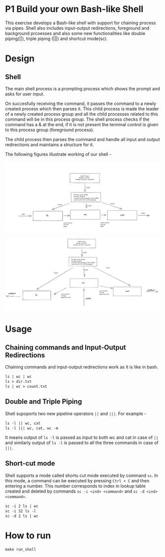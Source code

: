 # P1 Build your own Bash-like Shell

This exercise develops a Bash-like shell with support for chaining process via pipes. Shell also includes input-output redirections, foreground and background prcoesses and also some new functionalities like double piping(||), triple piping (|||) and shortcut mode(sc).

# Design

## Shell

The main shell process is a prompting process which shows the prompt and asks for user input.

On succesfully receiving the command, it passes the command to a newly created process which then parses it. This child process is made the leader of a newly created process group and all the child processes related to this command will be in this process group. The shell process checks if the command has a & at the end, if it is not present the terminal control is given to this process group (foreground process).

The child process then parses the command and handle all input and output redirections and maintains a structure for it.

The following figures illustrate working of our shell - 

![design_1](../assets/p1_design_1.png)

![design_1](../assets/p1_design_2.png)


# Usage

## Chaining commands and Input-Output Redirections

Chaining commands and input-output redirections work as it is like in bash.

    ls | wc | wc
    ls > dir.txt
    ls | wc > count.txt

## Double and Triple Piping

Shell supoports two new pipeline operators `||` and `|||`. For example - 

    ls -l || wc, cat
    ls -l ||| wc, cat, wc -m

It means output of `ls -l` is passed as input to both wc and cat in case of `||` and similarly output of `ls -l` is passed to all the three commands in case of `|||`.

## Short-cut mode

Shell supports a mode called shortu cut mode executed by command `sc`. In this mode, a command can be executed by pressing `Ctrl + C` and then entering a number. This number corresponds to index in lookup table created and deleted by commands `sc -i <ind> <command>` and `sc -d <ind> <command>`.

    sc -i 2 ls | wc
    sc -i 32 ls -l
    sc -d 2 ls | wc

# How to run
    make run_shell